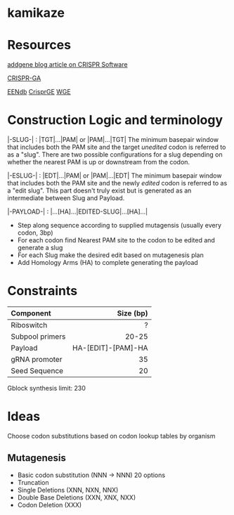 # kamikaze

# Resources
[addgene blog article on CRISPR Software](http://blog.addgene.org/the-crispr-software-matchmaker-a-new-tool-for-choosing-the-best-crispr-software-for-your-needs)

[CRISPR-GA](http://54.80.152.219/)

[EENdb](http://eendb.zfgenetics.org/)
[CrisprGE](http://crdd.osdd.net/servers/crisprge/)
[WGE](http://www.sanger.ac.uk/htgt/wge/)

# Construction Logic and terminology

|-SLUG-| : |TGT|...|PAM|    or    |PAM|...|TGT|
    The minimum basepair window that includes both the PAM site and the target *unedited* codon is referred to as a "slug". There are two possible configurations for a slug depending on whether the nearest PAM is up or downstream from the codon.

|-ESLUG-| : |EDT|...|PAM|    or    |PAM|...|EDT|
    The minimum basepair window that includes both the PAM site and the newly *edited* codon is referred to as a "edit slug". This part doesn't truly exist but is generated as an intermediate between Slug and Payload.

|-PAYLOAD-| : |...[HA]...|EDITED-SLUG|...[HA]...|


- Step along sequence according to supplied mutagensis (usually every codon, 3bp)
- For each codon find Nearest PAM site to the codon to be edited and generate a slug
- For each Slug make the desired edit based on mutagenesis plan
- Add Homology Arms (HA) to complete generating the payload

# Constraints

| Component        | Size (bp)         |
|:-----------------|------------------:|
| Riboswitch       | ?                 |
| Subpool primers  |  20-25            |
| Payload          | HA-[EDIT]-[PAM]-HA|
| gRNA promoter    |       35          |
| Seed Sequence    |       20          |

Gblock synthesis limit: 230

# Ideas
Choose codon substitutions based on codon lookup tables by organism

## Mutagenesis
- Basic codon substitution (NNN -> NNN) 20 options
- Truncation
- Single Deletions (XNN, NXN, NNX)
- Double Base Deletions (XXN, XNX, NXX)
- Codon Deletion (XXX)